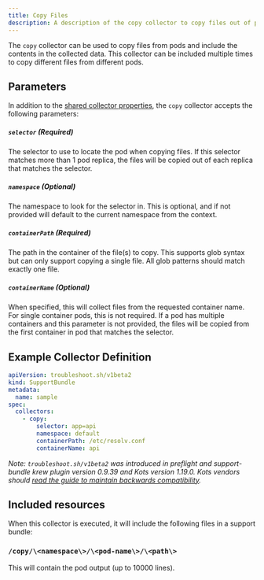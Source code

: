 ```yaml
---
title: Copy Files
description: A description of the copy collector to copy files out of pods
---
```


The `copy` collector can be used to copy files from pods and include the contents in the collected data.
This collector can be included multiple times to copy different files from different pods.

## Parameters

In addition to the [shared collector properties](https://troubleshoot.sh/docs/collect/collectors/#shared-properties), the `copy` collector accepts the following parameters:

##### `selector` (Required)
The selector to use to locate the pod when copying files.
If this selector matches more than 1 pod replica, the files will be copied out of each replica that matches the selector.

##### `namespace` (Optional)
The namespace to look for the selector in.
This is optional, and if not provided will default to the current namespace from the context.

##### `containerPath` (Required)
The path in the container of the file(s) to copy.
This supports glob syntax but can only support copying a single file.
All glob patterns should match exactly one file.

##### `containerName` (Optional)
When specified, this will collect files from the requested container name. For single container pods, this is not required.
If a pod has multiple containers and this parameter is not provided, the files will be copied from the first container in pod that matches the selector.

## Example Collector Definition

```yaml
apiVersion: troubleshoot.sh/v1beta2
kind: SupportBundle
metadata:
  name: sample
spec:
  collectors:
    - copy:
        selector: app=api
        namespace: default
        containerPath: /etc/resolv.conf
        containerName: api

```

*Note: `troubleshoot.sh/v1beta2` was introduced in preflight and support-bundle krew plugin version 0.9.39 and Kots version 1.19.0. Kots vendors should [read the guide to maintain backwards compatibility](/v1beta2).*

## Included resources

When this collector is executed, it will include the following files in a support bundle:

### `/copy/\<namespace\>/\<pod-name\>/\<path\>`

This will contain the pod output (up to 10000 lines).

